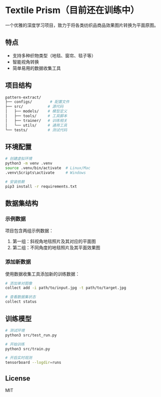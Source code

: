 # Textile Prism（目前还在训练中）

一个优雅的深度学习项目，致力于将各类纺织品商品效果图片转换为平面原图。

## 特点
- 支持多种织物类型（地毯、窗帘、毯子等）
- 智能视角转换
- 简单易用的数据收集工具

## 项目结构

```bash
pattern-extract/
├── configs/        # 配置文件
├── src/           # 源代码
│   ├── models/    # 模型定义
│   ├── tools/     # 工具脚本
│   ├── trainer/   # 训练相关
│   └── utils/     # 通用工具
└── tests/         # 测试代码
```

## 环境配置

```bash
# 创建虚拟环境
python3 -m venv .venv
source .venv/bin/activate  # Linux/Mac
.venv\Scripts\activate     # Windows

# 安装依赖
pip3 install -r requirements.txt
```

## 数据集结构

### 示例数据
项目包含两组示例数据：
1. 第一组：斜视角地毯照片及其对应的平面图
2. 第二组：不同角度的地毯照片及其平面效果图

### 添加新数据
使用数据收集工具添加新的训练数据：

```bash
# 添加单对图像
collect add -i path/to/input.jpg -t path/to/target.jpg

# 查看数据集状态
collect status
```

## 训练模型

```bash
# 测试环境
python3 src/test_run.py

# 开始训练
python3 src/train.py

# 开启实时观测
tensorboard --logdir=runs
```

## License

MIT